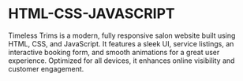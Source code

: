 # HTML-CSS-JAVASCRIPT
Timeless Trims is a modern, fully responsive salon website built using HTML, CSS, and JavaScript. It features a sleek UI, service listings, an interactive booking form, and smooth animations for a great user experience. Optimized for all devices, it enhances online visibility and customer engagement. 
